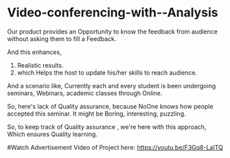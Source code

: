 # Video-conferencing-with--Analysis
Our product provides an Opportunity to know the feedback from audience without asking them to fill a Feedback.

And this enhances,
1) Realistic results.
2) which Helps the host to  update his/her skills to reach audience.

And a scenario like, 
Currently each and every student is been undergoing seminars, Webinars, academic classes through Online. 

So, here's lack of  Quality assurance, because NoOne knows how people accepted this seminar. It might be Boring, interesting, puzzling. 

So, to keep track of Quality assurance , we're here with this approach, 
Which ensures Quality learning.

#Watch Advertisement Video of Project here: https://youtu.be/F3Gq8-LaITQ



